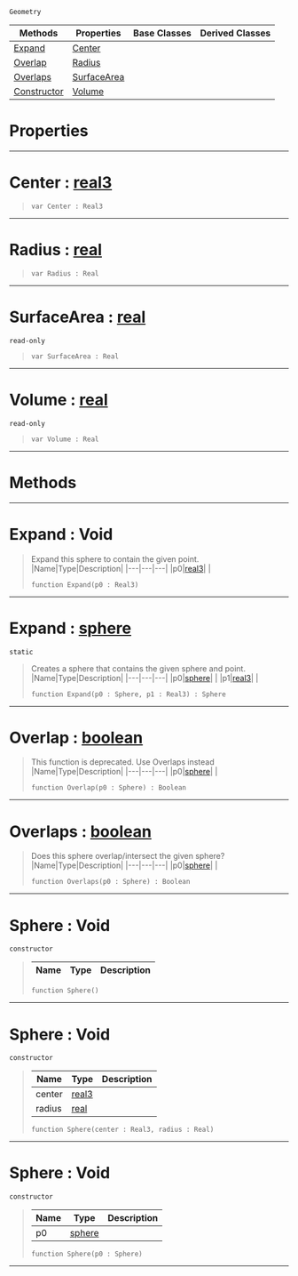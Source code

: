  `Geometry`

|Methods|Properties|Base Classes|Derived Classes|
|---|---|---|---|
|[ Expand](https://github.com/ArendDanielek/ZeroDocsTest/blob/master/code_reference/class_reference/sphere.markdown#expand-void)|[ Center](https://github.com/ArendDanielek/ZeroDocsTest/blob/master/code_reference/class_reference/sphere.markdown#center-zero-engine-docum)| | |
|[ Overlap](https://github.com/ArendDanielek/ZeroDocsTest/blob/master/code_reference/class_reference/sphere.markdown#overlap-zero-engine-docu)|[ Radius](https://github.com/ArendDanielek/ZeroDocsTest/blob/master/code_reference/class_reference/sphere.markdown#radius-zero-engine-docum)| | |
|[ Overlaps](https://github.com/ArendDanielek/ZeroDocsTest/blob/master/code_reference/class_reference/sphere.markdown#overlaps-zero-engine-doc)|[ SurfaceArea](https://github.com/ArendDanielek/ZeroDocsTest/blob/master/code_reference/class_reference/sphere.markdown#surfacearea-zero-engine)| | |
|[ Constructor](https://github.com/ArendDanielek/ZeroDocsTest/blob/master/code_reference/class_reference/sphere.markdown#sphere-void)|[ Volume](https://github.com/ArendDanielek/ZeroDocsTest/blob/master/code_reference/class_reference/sphere.markdown#volume-zero-engine-docum)| | |


 #  Properties


---  
 #  Center : [real3](https://github.com/ArendDanielek/ZeroDocsTest/blob/master/code_reference/zilch_base_types/real3.markdown)

> 
> ``` lang=cpp, name=Zilch
> var Center : Real3


---  
 #  Radius : [real](https://github.com/ArendDanielek/ZeroDocsTest/blob/master/code_reference/zilch_base_types/real.markdown)

> 
> ``` lang=cpp, name=Zilch
> var Radius : Real


---  
 #  SurfaceArea : [real](https://github.com/ArendDanielek/ZeroDocsTest/blob/master/code_reference/zilch_base_types/real.markdown)

 `read-only`

> 
> ``` lang=cpp, name=Zilch
> var SurfaceArea : Real


---  
 #  Volume : [real](https://github.com/ArendDanielek/ZeroDocsTest/blob/master/code_reference/zilch_base_types/real.markdown)

 `read-only`

> 
> ``` lang=cpp, name=Zilch
> var Volume : Real


---  
 #  Methods


---  
 #  Expand : Void

> Expand this sphere to contain the given point.
> |Name|Type|Description|
> |---|---|---|
> |p0|[real3](https://github.com/ArendDanielek/ZeroDocsTest/blob/master/code_reference/zilch_base_types/real3.markdown)| |
> ``` lang=cpp, name=Zilch
> function Expand(p0 : Real3)
> ``` 


---  
 #  Expand : [sphere](https://github.com/ArendDanielek/ZeroDocsTest/blob/master/code_reference/class_reference/sphere.markdown)

 `static`

> Creates a sphere that contains the given sphere and point.
> |Name|Type|Description|
> |---|---|---|
> |p0|[sphere](https://github.com/ArendDanielek/ZeroDocsTest/blob/master/code_reference/class_reference/sphere.markdown)| |
> |p1|[real3](https://github.com/ArendDanielek/ZeroDocsTest/blob/master/code_reference/zilch_base_types/real3.markdown)| |
> ``` lang=cpp, name=Zilch
> function Expand(p0 : Sphere, p1 : Real3) : Sphere
> ``` 


---  
 #  Overlap : [boolean](https://github.com/ArendDanielek/ZeroDocsTest/blob/master/code_reference/zilch_base_types/boolean.markdown)

> This function is deprecated. Use Overlaps instead
> |Name|Type|Description|
> |---|---|---|
> |p0|[sphere](https://github.com/ArendDanielek/ZeroDocsTest/blob/master/code_reference/class_reference/sphere.markdown)| |
> ``` lang=cpp, name=Zilch
> function Overlap(p0 : Sphere) : Boolean
> ``` 


---  
 #  Overlaps : [boolean](https://github.com/ArendDanielek/ZeroDocsTest/blob/master/code_reference/zilch_base_types/boolean.markdown)

> Does this sphere overlap/intersect the given sphere?
> |Name|Type|Description|
> |---|---|---|
> |p0|[sphere](https://github.com/ArendDanielek/ZeroDocsTest/blob/master/code_reference/class_reference/sphere.markdown)| |
> ``` lang=cpp, name=Zilch
> function Overlaps(p0 : Sphere) : Boolean
> ``` 


---  
 #  Sphere : Void

 `constructor`

> 
> |Name|Type|Description|
> |---|---|---|
> ``` lang=cpp, name=Zilch
> function Sphere()
> ``` 


---  
 #  Sphere : Void

 `constructor`

> 
> |Name|Type|Description|
> |---|---|---|
> |center|[real3](https://github.com/ArendDanielek/ZeroDocsTest/blob/master/code_reference/zilch_base_types/real3.markdown)| |
> |radius|[real](https://github.com/ArendDanielek/ZeroDocsTest/blob/master/code_reference/zilch_base_types/real.markdown)| |
> ``` lang=cpp, name=Zilch
> function Sphere(center : Real3, radius : Real)
> ``` 


---  
 #  Sphere : Void

 `constructor`

> 
> |Name|Type|Description|
> |---|---|---|
> |p0|[sphere](https://github.com/ArendDanielek/ZeroDocsTest/blob/master/code_reference/class_reference/sphere.markdown)| |
> ``` lang=cpp, name=Zilch
> function Sphere(p0 : Sphere)
> ``` 


---  
 
  
  
  
  
  
  
  

 